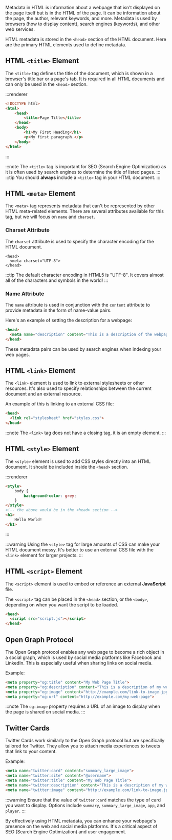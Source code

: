 Metadata in HTML is information about a webpage that isn't displayed on the page itself but is in the HTML of the page. It can be information about the page, the author, relevant keywords, and more. Metadata is used by browsers (how to display content), search engines (keywords), and other web services.

HTML metadata is stored in the `<head>` section of the HTML document. Here are the primary HTML elements used to define metadata.

## HTML `<title>` Element

The `<title>` tag defines the title of the document, which is shown in a browser's title bar or a page's tab. It is required in all HTML documents and can only be used in the `<head>` section.

:::renderer
```html
<!DOCTYPE html>
<html>
    <head>
        <title>Page Title</title>
    </head>
    <body>
        <h1>My First Heading</h1>
        <p>My first paragraph.</p>
    </body>
</html>
```
:::

:::note
The `<title>` tag is important for SEO (Search Engine Optimization) as it is often used by search engines to determine the title of listed pages.
:::
:::tip
You should **always** include a `<title>` tag in your HTML document.
:::

## HTML `<meta>` Element

The `<meta>` tag represents metadata that can't be represented by other HTML meta-related elements. There are several attributes available for this tag, but we will focus on `name` and `charset`.

### Charset Attribute

The `charset` attribute is used to specify the character encoding for the HTML document.

```
<head>
  <meta charset="UTF-8">
</head>
```

:::tip
The default character encoding in HTML5 is "UTF-8". It covers almost all of the characters and symbols in the world!
:::

### Name Attribute

The `name` attribute is used in conjunction with the `content` attribute to provide metadata in the form of name-value pairs.

Here's an example of setting the description for a webpage:

```html
<head>
  <meta name="description" content="This is a description of the webpage.">
</head>
```

These metadata pairs can be used by search engines when indexing your web pages.

## HTML `<link>` Element

The `<link>` element is used to link to external stylesheets or other resources. It's also used to specify relationships between the current document and an external resource.

An example of this is linking to an external CSS file:

```html
<head>
  <link rel="stylesheet" href="styles.css">
</head>
```

:::note
The `<link>` tag does not have a closing tag, it is an empty element.
:::

## HTML `<style>` Element

The `<style>` element is used to add CSS styles directly into an HTML document. It should be included inside the `<head>` section.

:::renderer
```html
<style>
    body {
        background-color: grey;
    }
</style>
<!-- the above would be in the <head> section -->
<h1>
    Hello World!
</h1>
```
:::

:::warning
Using the `<style>` tag for large amounts of CSS can make your HTML document messy. It's better to use an external CSS file with the `<link>` element for larger projects.
:::

## HTML `<script>` Element

The `<script>` element is used to embed or reference an external **JavaScript** file.

The `<script>` tag can be placed in the `<head>` section, or the `<body>`, depending on when you want the script to be loaded.

```html
<head>
  <script src="script.js"></script>
</head>
```

## Open Graph Protocol

The Open Graph protocol enables any web page to become a rich object in a social graph, which is used by social media platforms like Facebook and LinkedIn. This is especially useful when sharing links on social media.

Example:

```html
<meta property="og:title" content="My Web Page Title">
<meta property="og:description" content="This is a description of my web page">
<meta property="og:image" content="http://example.com/link-to-image.jpg">
<meta property="og:url" content="http://example.com/my-web-page">
```

:::note
The `og:image` property requires a URL of an image to display when the page is shared on social media.
:::

## Twitter Cards

Twitter Cards work similarly to the Open Graph protocol but are specifically tailored for Twitter. They allow you to attach media experiences to tweets that link to your content.

Example:

```html
<meta name="twitter:card" content="summary_large_image">
<meta name="twitter:site" content="@username">
<meta name="twitter:title" content="My Web Page Title">
<meta name="twitter:description" content="This is a description of my web page">
<meta name="twitter:image" content="http://example.com/link-to-image.jpg">
```

:::warning
Ensure that the value of `twitter:card` matches the type of card you want to display. Options include `summary`, `summary_large_image`, `app`, and `player`.
:::

By effectively using HTML metadata, you can enhance your webpage's presence on the web and social media platforms. It's a critical aspect of SEO (Search Engine Optimization) and user engagement.